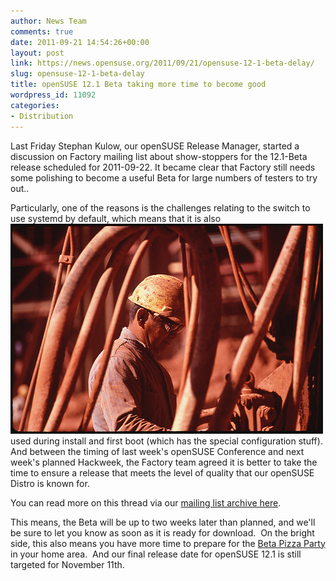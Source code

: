 ```yaml
---
author: News Team
comments: true
date: 2011-09-21 14:54:26+00:00
layout: post
link: https://news.opensuse.org/2011/09/21/opensuse-12-1-beta-delay/
slug: opensuse-12-1-beta-delay
title: openSUSE 12.1 Beta taking more time to become good
wordpress_id: 11092
categories:
- Distribution
---
```


Last Friday Stephan Kulow, our openSUSE Release Manager, started a discussion on Factory mailing list about show-stoppers for the 12.1-Beta release scheduled for 2011-09-22.
It became clear that Factory still needs some polishing to become a useful Beta for large numbers of testers to try out..

Particularly, one of the reasons is the challenges relating to the switch to use systemd by default, which means that it is also ![Man in construction hat working on pipes](/wp-content/uploads/2011/09/constructionworker.jpg)used during install and first boot (which has the special configuration stuff).  And between the timing of last week's openSUSE Conference and next week's planned Hackweek, the Factory team agreed it is better to take the time to ensure a release that meets the level of quality that our openSUSE Distro is known for.

You can read more on this thread via our [mailing list archive here](http://lists.opensuse.org/opensuse-factory/2011-09/msg00965.html).

This means, the Beta will be up to two weeks later than planned, and we'll be sure to let you know as soon as it is ready for download.  On the bright side, this also means you have more time to prepare for the [Beta Pizza Party](http://news.opensuse.org/2011/09/06/opensuse-celebrates-beta-1-with-pizzabeta-parties/) in your home area.  And our final release date for openSUSE 12.1 is still targeted for November 11th.
